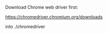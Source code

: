 Download Chrome web driver first:

https://chromedriver.chromium.org/downloads


into ./chromedriver